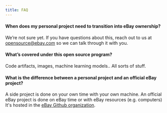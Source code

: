 ```yaml
---
title: FAQ
---
```


#### When does my personal project need to transition into eBay ownership?
We’re not sure yet. If you have questions about this, reach out to us at opensource@ebay.com so we can talk through it with you.

#### What’s covered under this open source program?
Code artifacts, images, machine learning models.. All sorts of stuff.

#### What is the difference between a personal project and an official eBay project?

A side project is done on your own time with your own machine.
An official eBay project is done on eBay time or with eBay resources (e.g. computers) It's hosted in the [eBay Github organization](https://github.com/eBay).
